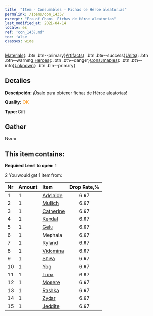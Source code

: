 ```yaml
---
title: "Item - Consumables - Fichas de Héroe aleatorias"
permalink: /Items/con_1435/
excerpt: "Era of Chaos  Fichas de Héroe aleatorias"
last_modified_at: 2021-04-14
locale: es
ref: "con_1435.md"
toc: false
classes: wide
---
```

 [Materials](/es/Items/){: .btn .btn--primary}[Artifacts](/es/Items/Artifacts/){: .btn .btn--success}[Units](/es/Items/Units/){: .btn .btn--warning}[Heroes](/es/Items/Heroes/){: .btn .btn--danger}[Consumables](/es/Items/Consumables/){: .btn .btn--info}[Unknown](/es/Items/Unknown/){: .btn .btn--primary}

## Detalles
 **Descripción:** ¡Úsalo para obtener fichas de Héroe aleatorias!

 **Quality:** <span style="color: #FF8C00">OK</span>

 **Type:** Gift

## Gather

  None

## This item contains:

 **Required Level to open:** 1

 2 You would get **1** item  from:

  | Nr | Amount |     Item    | Drop Rate,% |
  |:---|:-------|:------------|:---------:|
  | 1 | 1 | [Adelaide](/es/Items/her_359/) | 6.67 | 
  | 2 | 1 | [Mullich](/es/Items/her_360/) | 6.67 | 
  | 3 | 1 | [Catherine](/es/Items/her_361/) | 6.67 | 
  | 4 | 1 | [Kendal](/es/Items/her_363/) | 6.67 | 
  | 5 | 1 | [Gelu](/es/Items/her_366/) | 6.67 | 
  | 6 | 1 | [Mephala](/es/Items/her_367/) | 6.67 | 
  | 7 | 1 | [Ryland](/es/Items/her_368/) | 6.67 | 
  | 8 | 1 | [Vidomina](/es/Items/her_372/) | 6.67 | 
  | 9 | 1 | [Shiva](/es/Items/her_376/) | 6.67 | 
  | 10 | 1 | [Yog](/es/Items/her_377/) | 6.67 | 
  | 11 | 1 | [Luna](/es/Items/her_378/) | 6.67 | 
  | 12 | 1 | [Monere](/es/Items/her_379/) | 6.67 | 
  | 13 | 1 | [Rashka](/es/Items/her_384/) | 6.67 | 
  | 14 | 1 | [Zydar](/es/Items/her_385/) | 6.67 | 
  | 15 | 1 | [Jeddite](/es/Items/her_391/) | 6.67 | 

